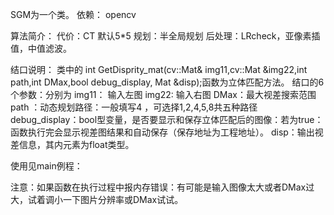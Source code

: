 SGM为一个类。
依赖：
opencv

算法简介：
代价：CT 默认5*5
规划：半全局规划 
后处理：LRcheck，亚像素插值，中值滤波。

结口说明：
类中的
int GetDisprity_mat(cv::Mat& img11,cv::Mat &img22,int path,int DMax,bool debug_display, Mat &disp);函数为立体匹配方法。
结口的6个参数：分别为 
img11： 输入左图
img22:  输入右图
DMax：最大视差搜索范围
path ：动态规划路径：一般填写4 ，可选择1,2,4,5,8共五种路径
debug_display：bool型变量，是否要显示和保存立体匹配后的图像：若为true：函数执行完会显示视差图结果和自动保存（保存地址为工程地址）。
disp：输出视差信息，其内元素为float类型。

使用见main例程：

注意：如果函数在执行过程中报内存错误：有可能是输入图像太大或者DMax过大，试着调小一下图片分辨率或DMax试试。